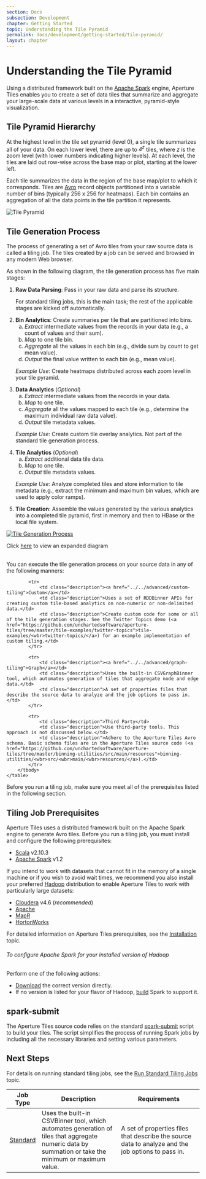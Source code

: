 ```yaml
---
section: Docs
subsection: Development
chapter: Getting Started
topic: Understanding the Tile Pyramid
permalink: docs/development/getting-started/tile-pyramid/
layout: chapter
---
```


Understanding the Tile Pyramid
==============================

Using a distributed framework built on the [Apache Spark](https://spark.apache.org/) engine, Aperture Tiles enables you to create a set of data tiles that summarize and aggregate your large-scale data at various levels in a interactive, pyramid-style visualization.

## <a name="pyramid-hierarchy"></a> Tile Pyramid Hierarchy ##

At the highest level in the tile set pyramid (level 0), a single tile summarizes all of your data. On each lower level, there are up to *4<sup>z</sup>* tiles, where *z* is the zoom level (with lower numbers indicating higher levels). At each level, the tiles are laid out row-wise across the base map or plot, starting at the lower left. 

Each tile summarizes the data in the region of the base map/plot to which it corresponds. Tiles are [Avro](http://avro.apache.org/) record objects partitioned into a variable number of bins (typically 256 x 256 for heatmaps). Each bin contains an aggregation of all the data points in the tile partition it represents.

<img src="../../../../img/tile-pyramid-hierarchy.png" class="screenshot" alt="Tile Pyramid" />

## <a name="tile-gen-process"></a> Tile Generation Process ##

The process of generating a set of Avro tiles from your raw source data is called a tiling job. The tiles created by a job can be served and browsed in any modern Web browser.

As shown in the following diagram, the tile generation process has five main stages:

1. **Raw Data Parsing**: Pass in your raw data and parse its structure. <p>For standard tiling jobs, this is the main task; the rest of the applicable stages are kicked off automatically.</p>
2. **Bin Analytics**: Create summaries per tile that are partitioned into bins.
	<ol type="a">
		<li><em>Extract</em> intermediate values from the records in your data (e.g., a count of values and their sum).</li>
		<li><em>Map</em> to one tile bin.</li>
		<li><em>Aggregate</em> all the values in each bin (e.g., divide sum by count to get mean value).</li>
		<li><em>Output</em> the final value written to each bin (e.g., mean value).</li>
	</ol>
	<p><em>Example Use</em>: Create heatmaps distributed across each zoom level in your tile pyramid.</p>
3. **Data Analytics** (*Optional*)
	<ol type="a">
		<li><em>Extract</em> intermediate values from the records in your data.</li>
		<li><em>Map</em> to one tile.</li>
		<li><em>Aggregate</em> all the values mapped to each tile (e.g., determine the maximum individual raw data value).</li>
		<li><em>Output</em> tile metadata values.</li>
	</ol>
	<p><em>Example Use</em>: Create custom tile overlay analytics. Not part of the standard tile generation process.</p>
4. **Tile Analytics** (*Optional*)
	<ol type="a">
		<li><em>Extract</em> additional data tile data.</li>
		<li><em>Map</em> to one tile.</li>
		<li><em>Output</em> tile metadata values.</li>
	</ol>
	<p><em>Example Use</em>: Analyze completed tiles and store information to tile metadata (e.g., extract the minimum and maximum bin values, which are used to apply color ramps).</p>
5. **Tile Creation**: Assemble the values generated by the various analytics into a completed tile pyramid, first in memory and then to HBase or the local file system.

<a href="diagram.html" class="screenshot"><img src="../../../../img/tile-gen-process-thumb.png" alt="Tile Generation Process"/></a>
<div class="git">Click <a href="https://raw.githubusercontent.com/unchartedsoftware/aperture-tiles/master/docs/src/img/tile-gen-process-lg.png">here</a> to view an expanded diagram</div>

<br>You can execute the tile generation process on your source data in any of the following manners:

<div class="props">
	<table class="summaryTable" width="100%">
		<thead>
			<tr>
				<th scope="col" width="15%">Job Type</th>
				<th scope="col" width="42%">Description</th>
				<th scope="col" width="43%">Requirements</th>
			</tr>
		</thead>
		<tbody>
			<tr>
				<td class="description"><a href="../../how-to/standard-tiling">Standard</a></td>
				<td class="description">Uses the built-in CSVBinner tool, which automates generation of tiles that aggregate numeric data by summation or take the minimum or maximum value.</td>
				<td class="description">A set of properties files that describe the source data to analyze and the job options to pass in.</td>
			</tr>

			<tr>
				<td class="description"><a href="../../advanced/custom-tiling">Custom</a></td>
				<td class="description">Uses a set of RDDBinner APIs for creating custom tile-based analytics on non-numeric or non-delimited data.</td>
				<td class="description">Create custom code for some or all of the tile generation stages. See the Twitter Topics demo (<a href="https://github.com/unchartedsoftware/aperture-tiles/tree/master/tile-examples/twitter-topics">tile-examples/<wbr>twitter-topics/</a>) for an example implementation of custom tiling.</td>
			</tr>

			<tr>
				<td class="description"><a href="../../advanced/graph-tiling">Graph</a></td>
				<td class="description">Uses the built-in CSVGraphBinner tool, which automates generation of tiles that aggregate node and edge data.</td>
				<td class="description">A set of properties files that describe the source data to analyze and the job options to pass in.</td>
			</tr>

			<tr>
				<td class="description">Third Party</td>
				<td class="description">Use third-party tools. This approach is not discussed below.</td>
				<td class="description">Adhere to the Aperture Tiles Avro schema. Basic schema files are in the Aperture Tiles source code (<a href="https://github.com/unchartedsoftware/aperture-tiles/tree/master/binning-utilities/src/main/resources">binning-utilities/<wbr>src/<wbr>main/<wbr>resources/</a>).</td>
			</tr>
		</tbody>
	</table>
</div>

Before you run a tiling job, make sure you meet all of the prerequisites listed in the following section.

## <a name="prerequisites"></a> Tiling Job Prerequisites ##

Aperture Tiles uses a distributed framework built on the Apache Spark engine to generate Avro tiles. Before you run a tiling job, you must install and configure the following prerequisites:

- [Scala](http://www.scala-lang.org/) v2.10.3
- [Apache Spark](http://spark.incubator.apache.org/) v1.2

If you intend to work with datasets that cannot fit in the memory of a single machine or if you wish to avoid wait times, we recommend you also install your preferred [Hadoop](http://hadoop.apache.org/) distribution to enable Aperture Tiles to work with particularly large datasets:

- [Cloudera](http://hadoop.apache.org/) v4.6 (*recommended*)
- [Apache](http://hadoop.apache.org/docs/r1.2.1/index.html)
- [MapR](http://www.mapr.com/products/apache-hadoop)
- [HortonWorks](http://hortonworks.com/)

For detailed information on Aperture Tiles prerequisites, see the [Installation](../../getting-started/installation/) topic.

<h6 class="procedure">To configure Apache Spark for your installed version of Hadoop</h6>

Perform one of the following actions:

- [Download](http://spark.apache.org/downloads.html) the correct version directly.
- If no version is listed for your flavor of Hadoop, [build](http://spark.apache.org/docs/latest/building-with-maven.html) Spark to support it.

## <a name="spark-submit"></a> spark-submit ##

The Aperture Tiles source code relies on the standard [spark-submit](http://spark.apache.org/docs/1.2.0/submitting-applications.html) script to build your tiles. The script simplifies the process of running Spark jobs by including all the necessary libraries and setting various parameters.

## Next Steps ##

For details on running standard tiling jobs, see the [Run Standard Tiling Jobs](../../how-to/standard-tiling) topic.